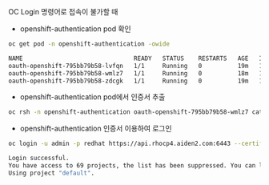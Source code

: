OC Login 명령어로 접속이 불가할 때

- openshift-authentication pod 확인
```bash
oc get pod -n openshift-authentication -owide
```
```bash
NAME                               READY   STATUS    RESTARTS   AGE   IP            NODE                        NOMINATED NODE   READINESS GATES
oauth-openshift-795bb79b58-lvfqn   1/1     Running   0          19m   10.129.0.68   master1.rhocp4.aiden2.com   <none>           <none>
oauth-openshift-795bb79b58-wmlz7   1/1     Running   0          18m   10.128.0.80   master0.rhocp4.aiden2.com   <none>           <none>
oauth-openshift-795bb79b58-zdcgk   1/1     Running   0          19m   10.130.0.89   master2.rhocp4.aiden2.com   <none>           <none>
```

- openshift-authentication pod에서 인증서 추출
```bash
oc rsh -n openshift-authentication oauth-openshift-795bb79b58-wmlz7 cat /run/secrets/kubernetes.io/serviceaccount/ca.crt > ingress-ca.crt
```

- openshift-authentication 인증서 이용하여 로그인
```bash
oc login -u admin -p redhat https://api.rhocp4.aiden2.com:6443 --certificate-authority=ingress-ca.crt
```
```bash
Login successful.
You have access to 69 projects, the list has been suppressed. You can list all projects with 'oc projects'
Using project "default".
```
